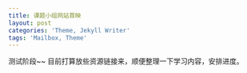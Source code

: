 ```yaml
---
title: 课题小组网站首映
layout: post
categories: 'Theme, Jekyll Writer'
tags: 'Mailbox, Theme'
---
```

测试阶段~~
目前打算放些资源链接来，顺便整理一下学习内容，安排进度。